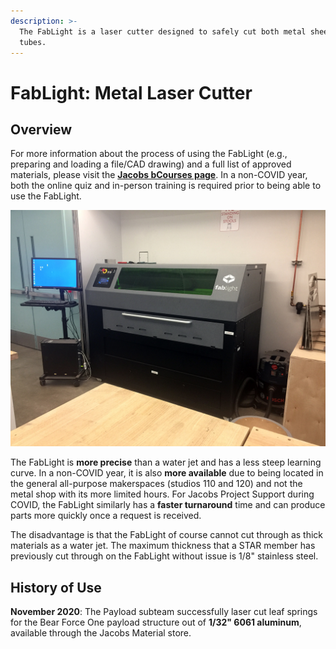 ```yaml
---
description: >-
  The FabLight is a laser cutter designed to safely cut both metal sheets and
  tubes.
---
```


# FabLight: Metal Laser Cutter

## Overview

For more information about the process of using the FabLight \(e.g., preparing and loading a file/CAD drawing\) and a full list of approved materials, please visit the [**Jacobs bCourses page**](https://bcourses.berkeley.edu/courses/1353091/pages/fablight-laser). In a non-COVID year, both the online quiz and in-person training is required prior to being able to use the FabLight.

![FabLight metal laser cutter in the Jacobs MakerSpace.](../../.gitbook/assets/image%20%2894%29.png)

The FabLight is **more precise** than a water jet and has a less steep learning curve. In a non-COVID year, it is also **more available** due to being located in the general all-purpose makerspaces \(studios 110 and 120\) and not the metal shop with its more limited hours. For Jacobs Project Support during COVID, the FabLight similarly has a **faster turnaround** time and can produce parts more quickly once a request is received.

The disadvantage is that the FabLight of course cannot cut through as thick materials as a water jet. The maximum thickness that a STAR member has previously cut through on the FabLight without issue is 1/8" stainless steel. 

## History of Use

**November 2020**: The Payload subteam successfully laser cut leaf springs for the Bear Force One payload structure out of **1/32" 6061 aluminum**, available through the Jacobs Material store.

